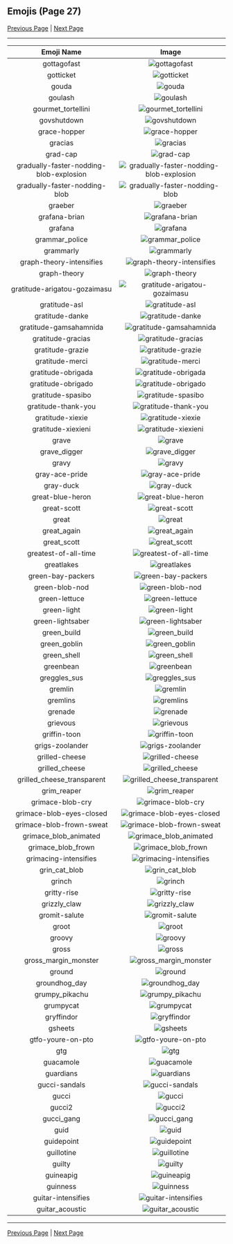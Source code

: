 
## Emojis (Page 27)

[Previous Page](/docs/rc/page-g-0026.md)
  | [Next Page](/docs/rc/page-g-0028.md)

<hr />

|Emoji Name|Image|
| :-: | :-: |
|gottagofast| ![gottagofast](/emojis/rc/gottagofast.gif)|
|gotticket| ![gotticket](/emojis/rc/gotticket.gif)|
|gouda| ![gouda](/emojis/rc/gouda.jpg)|
|goulash| ![goulash](/emojis/rc/goulash.png)|
|gourmet_tortellini| ![gourmet_tortellini](/emojis/rc/gourmet_tortellini.png)|
|govshutdown| ![govshutdown](/emojis/rc/govshutdown.png)|
|grace-hopper| ![grace-hopper](/emojis/rc/grace-hopper.png)|
|gracias| ![gracias](/emojis/rc/gracias.gif)|
|grad-cap| ![grad-cap](/emojis/rc/grad-cap.gif)|
|gradually-faster-nodding-blob-explosion| ![gradually-faster-nodding-blob-explosion](/emojis/rc/gradually-faster-nodding-blob-explosion.gif)|
|gradually-faster-nodding-blob| ![gradually-faster-nodding-blob](/emojis/rc/gradually-faster-nodding-blob.gif)|
|graeber| ![graeber](/emojis/rc/graeber.png)|
|grafana-brian| ![grafana-brian](/emojis/rc/grafana-brian.png)|
|grafana| ![grafana](/emojis/rc/grafana.png)|
|grammar_police| ![grammar_police](/emojis/rc/grammar_police.png)|
|grammarly| ![grammarly](/emojis/rc/grammarly.png)|
|graph-theory-intensifies| ![graph-theory-intensifies](/emojis/rc/graph-theory-intensifies.gif)|
|graph-theory| ![graph-theory](/emojis/rc/graph-theory.png)|
|gratitude-arigatou-gozaimasu| ![gratitude-arigatou-gozaimasu](/emojis/rc/gratitude-arigatou-gozaimasu.png)|
|gratitude-asl| ![gratitude-asl](/emojis/rc/gratitude-asl.gif)|
|gratitude-danke| ![gratitude-danke](/emojis/rc/gratitude-danke.png)|
|gratitude-gamsahamnida| ![gratitude-gamsahamnida](/emojis/rc/gratitude-gamsahamnida.png)|
|gratitude-gracias| ![gratitude-gracias](/emojis/rc/gratitude-gracias.png)|
|gratitude-grazie| ![gratitude-grazie](/emojis/rc/gratitude-grazie.png)|
|gratitude-merci| ![gratitude-merci](/emojis/rc/gratitude-merci.png)|
|gratitude-obrigada| ![gratitude-obrigada](/emojis/rc/gratitude-obrigada.png)|
|gratitude-obrigado| ![gratitude-obrigado](/emojis/rc/gratitude-obrigado.png)|
|gratitude-spasibo| ![gratitude-spasibo](/emojis/rc/gratitude-spasibo.png)|
|gratitude-thank-you| ![gratitude-thank-you](/emojis/rc/gratitude-thank-you.png)|
|gratitude-xiexie| ![gratitude-xiexie](/emojis/rc/gratitude-xiexie.png)|
|gratitude-xiexieni| ![gratitude-xiexieni](/emojis/rc/gratitude-xiexieni.png)|
|grave| ![grave](/emojis/rc/grave.jpg)|
|grave_digger| ![grave_digger](/emojis/rc/grave_digger.png)|
|gravy| ![gravy](/emojis/rc/gravy.png)|
|gray-ace-pride| ![gray-ace-pride](/emojis/rc/gray-ace-pride.png)|
|gray-duck| ![gray-duck](/emojis/rc/gray-duck.png)|
|great-blue-heron| ![great-blue-heron](/emojis/rc/great-blue-heron.png)|
|great-scott| ![great-scott](/emojis/rc/great-scott.png)|
|great| ![great](/emojis/rc/great.jpg)|
|great_again| ![great_again](/emojis/rc/great_again.jpg)|
|great_scott| ![great_scott](/emojis/rc/great_scott.png)|
|greatest-of-all-time| ![greatest-of-all-time](/emojis/rc/greatest-of-all-time.png)|
|greatlakes| ![greatlakes](/emojis/rc/greatlakes.png)|
|green-bay-packers| ![green-bay-packers](/emojis/rc/green-bay-packers.png)|
|green-blob-nod| ![green-blob-nod](/emojis/rc/green-blob-nod.gif)|
|green-lettuce| ![green-lettuce](/emojis/rc/green-lettuce.png)|
|green-light| ![green-light](/emojis/rc/green-light.jpg)|
|green-lightsaber| ![green-lightsaber](/emojis/rc/green-lightsaber.png)|
|green_build| ![green_build](/emojis/rc/green_build.png)|
|green_goblin| ![green_goblin](/emojis/rc/green_goblin.png)|
|green_shell| ![green_shell](/emojis/rc/green_shell.png)|
|greenbean| ![greenbean](/emojis/rc/greenbean.png)|
|greggles_sus| ![greggles_sus](/emojis/rc/greggles_sus.png)|
|gremlin| ![gremlin](/emojis/rc/gremlin.png)|
|gremlins| ![gremlins](/emojis/rc/gremlins.png)|
|grenade| ![grenade](/emojis/rc/grenade.png)|
|grievous| ![grievous](/emojis/rc/grievous.gif)|
|griffin-toon| ![griffin-toon](/emojis/rc/griffin-toon.png)|
|grigs-zoolander| ![grigs-zoolander](/emojis/rc/grigs-zoolander.png)|
|grilled-cheese| ![grilled-cheese](/emojis/rc/grilled-cheese.png)|
|grilled_cheese| ![grilled_cheese](/emojis/rc/grilled_cheese.png)|
|grilled_cheese_transparent| ![grilled_cheese_transparent](/emojis/rc/grilled_cheese_transparent.png)|
|grim_reaper| ![grim_reaper](/emojis/rc/grim_reaper.jpg)|
|grimace-blob-cry| ![grimace-blob-cry](/emojis/rc/grimace-blob-cry.png)|
|grimace-blob-eyes-closed| ![grimace-blob-eyes-closed](/emojis/rc/grimace-blob-eyes-closed.png)|
|grimace-blob-frown-sweat| ![grimace-blob-frown-sweat](/emojis/rc/grimace-blob-frown-sweat.png)|
|grimace_blob_animated| ![grimace_blob_animated](/emojis/rc/grimace_blob_animated.gif)|
|grimace_blob_frown| ![grimace_blob_frown](/emojis/rc/grimace_blob_frown.gif)|
|grimacing-intensifies| ![grimacing-intensifies](/emojis/rc/grimacing-intensifies.gif)|
|grin_cat_blob| ![grin_cat_blob](/emojis/rc/grin_cat_blob.png)|
|grinch| ![grinch](/emojis/rc/grinch.gif)|
|gritty-rise| ![gritty-rise](/emojis/rc/gritty-rise.gif)|
|grizzly_claw| ![grizzly_claw](/emojis/rc/grizzly_claw.png)|
|gromit-salute| ![gromit-salute](/emojis/rc/gromit-salute.png)|
|groot| ![groot](/emojis/rc/groot.gif)|
|groovy| ![groovy](/emojis/rc/groovy.jpg)|
|gross| ![gross](/emojis/rc/gross.png)|
|gross_margin_monster| ![gross_margin_monster](/emojis/rc/gross_margin_monster.png)|
|ground| ![ground](/emojis/rc/ground.jpg)|
|groundhog_day| ![groundhog_day](/emojis/rc/groundhog_day.jpg)|
|grumpy_pikachu| ![grumpy_pikachu](/emojis/rc/grumpy_pikachu.png)|
|grumpycat| ![grumpycat](/emojis/rc/grumpycat.png)|
|gryffindor| ![gryffindor](/emojis/rc/gryffindor.png)|
|gsheets| ![gsheets](/emojis/rc/gsheets.png)|
|gtfo-youre-on-pto| ![gtfo-youre-on-pto](/emojis/rc/gtfo-youre-on-pto.gif)|
|gtg| ![gtg](/emojis/rc/gtg.png)|
|guacamole| ![guacamole](/emojis/rc/guacamole.png)|
|guardians| ![guardians](/emojis/rc/guardians.png)|
|gucci-sandals| ![gucci-sandals](/emojis/rc/gucci-sandals.jpg)|
|gucci| ![gucci](/emojis/rc/gucci.png)|
|gucci2| ![gucci2](/emojis/rc/gucci2.png)|
|gucci_gang| ![gucci_gang](/emojis/rc/gucci_gang.png)|
|guid| ![guid](/emojis/rc/guid.gif)|
|guidepoint| ![guidepoint](/emojis/rc/guidepoint.png)|
|guillotine| ![guillotine](/emojis/rc/guillotine.png)|
|guilty| ![guilty](/emojis/rc/guilty.gif)|
|guineapig| ![guineapig](/emojis/rc/guineapig.png)|
|guinness| ![guinness](/emojis/rc/guinness.png)|
|guitar-intensifies| ![guitar-intensifies](/emojis/rc/guitar-intensifies.gif)|
|guitar_acoustic| ![guitar_acoustic](/emojis/rc/guitar_acoustic.png)|

<hr/>

[Previous Page](/docs/rc/page-g-0026.md)
  | [Next Page](/docs/rc/page-g-0028.md)